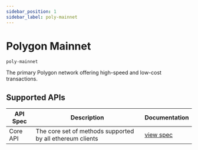 ```yaml
---
sidebar_position: 1
sidebar_label: poly-mainnet
---
```


# Polygon Mainnet

`poly-mainnet`

The primary Polygon network offering high-speed and low-cost transactions.

## Supported APIs

| API Spec | Description                                               | Documentation                  |
| -------- | --------------------------------------------------------- | ------------------------------ |
| Core API | The core set of methods supported by all ethereum clients | [view spec](../specs/core-api) |
